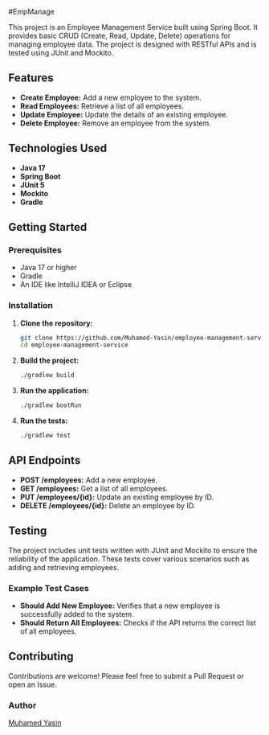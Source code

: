 #EmpManage

This project is an Employee Management Service built using Spring Boot. It provides basic CRUD (Create, Read, Update, Delete) operations for managing employee data. The project is designed with RESTful APIs and is tested using JUnit and Mockito.

## Features

- **Create Employee:** Add a new employee to the system.
- **Read Employees:** Retrieve a list of all employees.
- **Update Employee:** Update the details of an existing employee.
- **Delete Employee:** Remove an employee from the system.

## Technologies Used

- **Java 17**
- **Spring Boot**
- **JUnit 5**
- **Mockito**
- **Gradle**

## Getting Started

### Prerequisites

- Java 17 or higher
- Gradle
- An IDE like IntelliJ IDEA or Eclipse

### Installation

1. **Clone the repository:**
    ```bash
    git clone https://github.com/Muhamed-Yasin/employee-management-service.git
    cd employee-management-service
    ```

2. **Build the project:**
    ```bash
    ./gradlew build
    ```

3. **Run the application:**
    ```bash
    ./gradlew bootRun
    ```

4. **Run the tests:**
    ```bash
    ./gradlew test
    ```

## API Endpoints

- **POST /employees:** Add a new employee.
- **GET /employees:** Get a list of all employees.
- **PUT /employees/{id}:** Update an existing employee by ID.
- **DELETE /employees/{id}:** Delete an employee by ID.

## Testing

The project includes unit tests written with JUnit and Mockito to ensure the reliability of the application. These tests cover various scenarios such as adding and retrieving employees.

### Example Test Cases

- **Should Add New Employee:** Verifies that a new employee is successfully added to the system.
- **Should Return All Employees:** Checks if the API returns the correct list of all employees.

## Contributing

Contributions are welcome! Please feel free to submit a Pull Request or open an Issue.


### Author

[Muhamed Yasin](https://github.com/Muhamed-Yasin)
